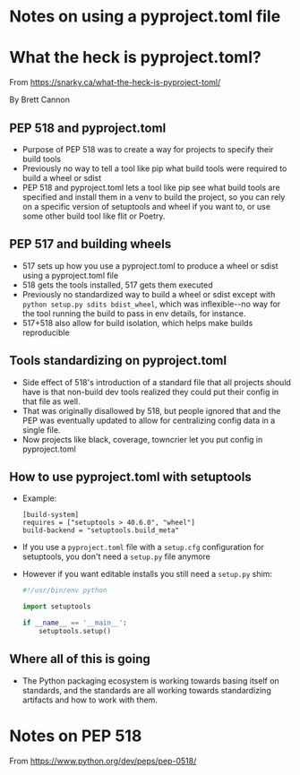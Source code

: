 # Notes on using a pyproject.toml file

# What the heck is pyproject.toml?

From https://snarky.ca/what-the-heck-is-pyproject-toml/

By Brett Cannon

## PEP 518 and pyproject.toml

* Purpose of PEP 518 was to create a way for projects to specify their build tools
* Previously no way to tell a tool like pip what build tools were required to build a wheel or sdist
* PEP 518 and pyproject.toml lets a tool like pip see what build tools are specified and install them in a venv to build the project, so you can rely on a specific version of setuptools and wheel if you want to, or use some other build tool like flit or Poetry. 

## PEP 517 and building wheels

* 517 sets up how you use a pyproject.toml to produce a wheel or sdist using a pyproject.toml file
* 518 gets the tools installed, 517 gets them executed
* Previously no standardized way to build a wheel or sdist except with `python setup.py sdits bdist_wheel`, which was inflexible--no way for the tool running the build to pass in env details, for instance.
* 517+518 also allow for build isolation, which helps make builds reproducible

## Tools standardizing on pyproject.toml

* Side effect of 518's introduction of a standard file that all projects should have is that non-build dev tools realized they could put their config in that file as well. 
* That was originally disallowed by 518, but people ignored that and the PEP was eventually updated to allow for centralizing config data in a single file.
* Now projects like black, coverage, towncrier let you put config in pyproject.toml

## How to use pyproject.toml with setuptools

* Example:

    ```
    [build-system]
    requires = ["setuptools > 40.6.0", "wheel"]
    build-backend = "setuptools.build_meta"
    ```

* If you use a `pyproject.toml` file with a `setup.cfg` configuration for setuptools, you don't need a `setup.py` file anymore
* However if you want editable installs you still need a `setup.py` shim:

    ```Python
    #!/usr/bin/env python

    import setuptools

    if __name__ == '__main__':
        setuptools.setup()
    ```

## Where all of this is going

* The Python packaging ecosystem is working towards basing itself on standards, and the standards are all working towards standardizing artifacts and how to work with them.

# Notes on PEP 518

From https://www.python.org/dev/peps/pep-0518/


